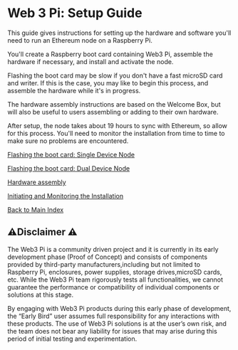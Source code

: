 # Web 3 Pi: Setup Guide

This guide gives instructions for setting up the hardware and software you'll need to run an Ethereum node on a Raspberry Pi.

You'll create a Raspberry boot card containing Web3 Pi, assemble the hardware if necessary, and install and activate the node.

Flashing the boot card may be slow if you don't have a fast microSD card and writer. If this is the case, you may like to begin this process, and assemble the hardware while it's in progress.

The hardware assembly instructions are based on the Welcome Box, but will also be useful to users assembling or adding to their own hardware.

After setup, the node takes about 19 hours to sync with Ethereum, so allow for this process. You'll need to monitor the installation from time to time to make sure no problems are encountered.

[Flashing the boot card: Single Device Node](./software-single.md)

[Flashing the boot card: Dual Device Node](./software-dual.md)

[Hardware assembly](./hardware.md)

[Initiating and Monitoring the Installation](./monitoring-installation.md)

[Back to Main Index](../index.md)

## 

## ⚠️Disclaimer ⚠️

The Web3 Pi is a community driven project and it is currently in its early development phase (Proof of Concept) and consists of components provided by third-party manufacturers,including but not limited to Raspberry Pi, enclosures, power supplies, storage drives,microSD cards, etc. While the Web3 Pi team rigorously tests all functionalities, we cannot guarantee the performance or compatibility of individual components or solutions at this stage.

By engaging with Web3 Pi products during this early phase of development, the “Early Bird” user assumes full responsibility for any interactions with these products. The use of Web3 Pi solutions is at the user’s own risk, and the team does not bear any liability for issues that may arise during this period of initial testing and experimentation.